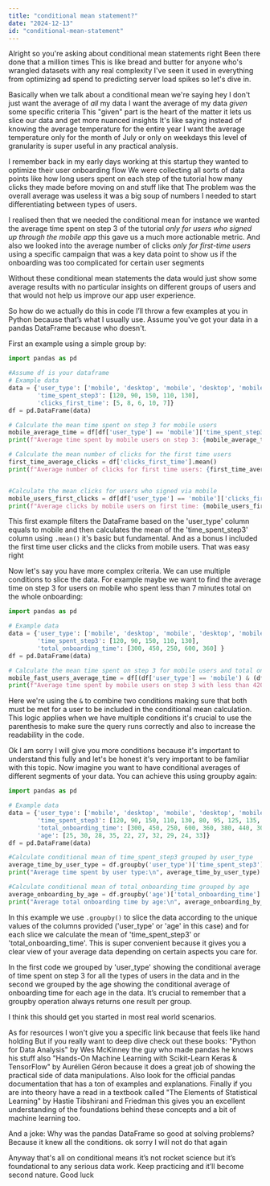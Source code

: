 ```yaml
---
title: "conditional mean statement?"
date: "2024-12-13"
id: "conditional-mean-statement"
---
```


Alright so you're asking about conditional mean statements right Been there done that a million times This is like bread and butter for anyone who's wrangled datasets with any real complexity I've seen it used in everything from optimizing ad spend to predicting server load spikes so let's dive in.

Basically when we talk about a conditional mean we're saying hey I don't just want the average of *all* my data I want the average of my data *given* some specific criteria This "given" part is the heart of the matter it lets us slice our data and get more nuanced insights It's like saying instead of knowing the average temperature for the entire year I want the average temperature only for the month of July or only on weekdays this level of granularity is super useful in any practical analysis.

I remember back in my early days working at this startup they wanted to optimize their user onboarding flow We were collecting all sorts of data points like how long users spent on each step of the tutorial how many clicks they made before moving on and stuff like that The problem was the overall average was useless it was a big soup of numbers I needed to start differentiating between types of users.

I realised then that we needed the conditional mean for instance we wanted the average time spent on step 3 of the tutorial *only for users who signed up through the mobile app* this gave us a much more actionable metric. And also we looked into the average number of clicks *only for first-time users* using a specific campaign that was a key data point to show us if the onboarding was too complicated for certain user segments

Without these conditional mean statements the data would just show some average results with no particular insights on different groups of users and that would not help us improve our app user experience.

So how do we actually do this in code I’ll throw a few examples at you in Python because that’s what I usually use. Assume you've got your data in a pandas DataFrame because who doesn't.

First an example using a simple group by:

```python
import pandas as pd

#Assume df is your dataframe
# Example data
data = {'user_type': ['mobile', 'desktop', 'mobile', 'desktop', 'mobile'],
        'time_spent_step3': [120, 90, 150, 110, 130],
        'clicks_first_time': [5, 8, 6, 10, 7]}
df = pd.DataFrame(data)

# Calculate the mean time spent on step 3 for mobile users
mobile_average_time = df[df['user_type'] == 'mobile']['time_spent_step3'].mean()
print(f"Average time spent by mobile users on step 3: {mobile_average_time}")

# Calculate the mean number of clicks for the first time users
first_time_average_clicks = df['clicks_first_time'].mean()
print(f"Average number of clicks for first time users: {first_time_average_clicks}")


#Calculate the mean clicks for users who signed via mobile
mobile_users_first_clicks = df[df['user_type'] == 'mobile']['clicks_first_time'].mean()
print(f"Average clicks by mobile users on first time: {mobile_users_first_clicks}")

```
This first example filters the DataFrame based on the 'user_type' column equals to mobile and then calculates the mean of the 'time_spent_step3' column using `.mean()` it's basic but fundamental. And as a bonus I included the first time user clicks and the clicks from mobile users. That was easy right

Now let's say you have more complex criteria. We can use multiple conditions to slice the data. For example maybe we want to find the average time on step 3 for users on mobile who spent less than 7 minutes total on the whole onboarding:

```python
import pandas as pd

# Example data
data = {'user_type': ['mobile', 'desktop', 'mobile', 'desktop', 'mobile'],
        'time_spent_step3': [120, 90, 150, 110, 130],
        'total_onboarding_time': [300, 450, 250, 600, 360] }
df = pd.DataFrame(data)

# Calculate the mean time spent on step 3 for mobile users and total onboarding less than 420 secs
mobile_fast_users_average_time = df[(df['user_type'] == 'mobile') & (df['total_onboarding_time'] < 420)]['time_spent_step3'].mean()
print(f"Average time spent by mobile users on step 3 with less than 420 secs of total onboarding time: {mobile_fast_users_average_time}")
```

Here we're using the `&` to combine two conditions making sure that both must be met for a user to be included in the conditional mean calculation. This logic applies when we have multiple conditions it's crucial to use the parenthesis to make sure the query runs correctly and also to increase the readability in the code.

Ok I am sorry I will give you more conditions because it's important to understand this fully and let's be honest it's very important to be familiar with this topic. Now imagine you want to have conditional averages of different segments of your data. You can achieve this using groupby again:

```python
import pandas as pd

# Example data
data = {'user_type': ['mobile', 'desktop', 'mobile', 'desktop', 'mobile','tablet', 'desktop', 'mobile', 'tablet', 'desktop'],
        'time_spent_step3': [120, 90, 150, 110, 130, 80, 95, 125, 135, 115],
        'total_onboarding_time': [300, 450, 250, 600, 360, 380, 440, 300, 320, 520],
        'age': [25, 30, 28, 35, 22, 27, 32, 29, 24, 33]}
df = pd.DataFrame(data)

#Calculate conditional mean of time_spent_step3 grouped by user_type
average_time_by_user_type = df.groupby('user_type')['time_spent_step3'].mean()
print("Average time spent by user type:\n", average_time_by_user_type)

#Calculate conditional mean of total_onboarding_time grouped by age
average_onboarding_by_age = df.groupby('age')['total_onboarding_time'].mean()
print("Average total onboarding time by age:\n", average_onboarding_by_age)
```

In this example we use `.groupby()` to slice the data according to the unique values of the columns provided ('user_type' or 'age' in this case) and for each slice we calculate the mean of 'time_spent_step3' or 'total_onboarding_time'. This is super convenient because it gives you a clear view of your average data depending on certain aspects you care for.

In the first code we grouped by 'user_type' showing the conditional average of time spent on step 3 for all the types of users in the data and in the second we grouped by the age showing the conditional average of onboarding time for each age in the data. It’s crucial to remember that a groupby operation always returns one result per group.

I think this should get you started in most real world scenarios.

As for resources I won't give you a specific link because that feels like hand holding But if you really want to deep dive check out these books: "Python for Data Analysis" by Wes McKinney the guy who made pandas he knows his stuff also "Hands-On Machine Learning with Scikit-Learn Keras & TensorFlow" by Aurélien Géron because it does a great job of showing the practical side of data manipulations. Also look for the official pandas documentation that has a ton of examples and explanations. Finally if you are into theory have a read in a textbook called "The Elements of Statistical Learning" by Hastie Tibshirani and Friedman this gives you an excellent understanding of the foundations behind these concepts and a bit of machine learning too.

And a joke: Why was the pandas DataFrame so good at solving problems? Because it knew all the conditions. ok sorry I will not do that again

Anyway that's all on conditional means it’s not rocket science but it’s foundational to any serious data work. Keep practicing and it’ll become second nature. Good luck
